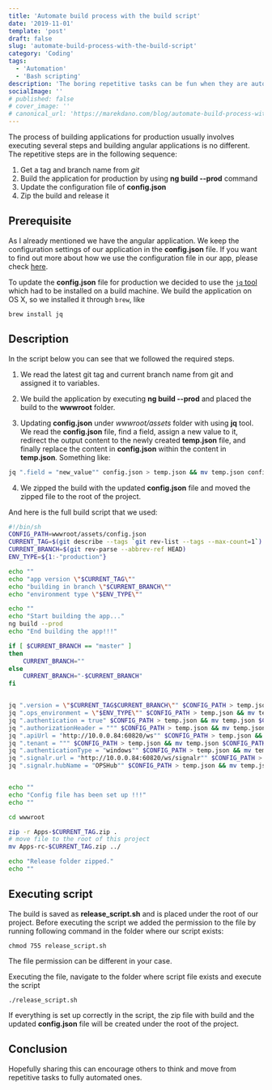 ```yaml
---
title: 'Automate build process with the build script'
date: '2019-11-01'
template: 'post'
draft: false
slug: 'automate-build-process-with-the-build-script'
category: 'Coding'
tags:
  - 'Automation'
  - 'Bash scripting'
description: 'The boring repetitive tasks can be fun when they are automated. Check how we automated our build process'
socialImage: ''
# published: false
# cover_image: ''
# canonical_url: 'https://marekdano.com/blog/automate-build-process-with-the-build-script/'
---
```


The process of building applications for production usually involves executing several steps and building angular applications is no different. The repetitive steps are in the following sequence:

1.  Get a tag and branch name from _git_
2.  Build the application for production by using **ng build --prod** command
3.  Update the configuration file of **config.json**
4.  Zip the build and release it

## Prerequisite

As I already mentioned we have the angular application. We keep the configuration settings of our application in the **config.json** file. If you want to find out more about how we use the configuration file in our app, please check [here](https://marekdano.com/blog/one-configuration-for-multiple-servers/).

To update the **config.json** file for production we decided to use the [`jq` tool](https://stedolan.github.io/jq/) which had to be installed on a build machine. We build the application on OS X, so we installed it through `brew`, like

```
brew install jq
```

## Description

In the script below you can see that we followed the required steps.

1.  We read the latest git tag and current branch name from git and assigned it to variables.

2.  We build the application by executing **ng build --prod** and placed the build to the **wwwroot** folder.

3.  Updating **config.json** under _wwwroot/assets_ folder with using **jq** tool. We read the **config.json** file, find a field, assign a new value to it, redirect the output content to the newly created **temp.json** file, and finally replace the content in **config.json** within the content in **temp.json**. Something like:

```bash
jq ".field = "new_value"" config.json > temp.json && mv temp.json config.json
```

4.  We zipped the build with the updated **config.json** file and moved the zipped file to the root of the project.

And here is the full build script that we used:

```bash
#!/bin/sh
CONFIG_PATH=wwwroot/assets/config.json
CURRENT_TAG=$(git describe --tags `git rev-list --tags --max-count=1`) # the latest tag
CURRENT_BRANCH=$(git rev-parse --abbrev-ref HEAD)
ENV_TYPE=${1:-"production"}

echo ""
echo "app version \"$CURRENT_TAG\""
echo "building in branch \"$CURRENT_BRANCH\""
echo "environment type \"$ENV_TYPE\""

echo ""
echo "Start building the app..."
ng build --prod
echo "End building the app!!!"

if [ $CURRENT_BRANCH == "master" ]
then
    CURRENT_BRANCH=""
else
    CURRENT_BRANCH="-$CURRENT_BRANCH"
fi


jq ".version = \"$CURRENT_TAG$CURRENT_BRANCH\"" $CONFIG_PATH > temp.json && mv temp.json $CONFIG_PATH
jq ".ops_environment = \"$ENV_TYPE\"" $CONFIG_PATH > temp.json && mv temp.json $CONFIG_PATH
jq ".authentication = true" $CONFIG_PATH > temp.json && mv temp.json $CONFIG_PATH
jq ".authorizationHeader = """ $CONFIG_PATH > temp.json && mv temp.json $CONFIG_PATH
jq ".apiUrl = "http://10.0.0.84:60820/ws"" $CONFIG_PATH > temp.json && mv temp.json $CONFIG_PATH
jq ".tenant = """ $CONFIG_PATH > temp.json && mv temp.json $CONFIG_PATH
jq ".authenticationType = "windows"" $CONFIG_PATH > temp.json && mv temp.json $CONFIG_PATH
jq ".signalr.url = "http://10.0.0.84:60820/ws/signalr"" $CONFIG_PATH > temp.json && mv temp.json $CONFIG_PATH
jq ".signalr.hubName = "OPSHub"" $CONFIG_PATH > temp.json && mv temp.json $CONFIG_PATH


echo ""
echo "Config file has been set up !!!"
echo ""

cd wwwroot

zip -r Apps-$CURRENT_TAG.zip .
# move file to the root of this project
mv Apps-rc-$CURRENT_TAG.zip ../

echo "Release folder zipped."
echo ""

```

## Executing script

The build is saved as **release_script.sh** and is placed under the root of our project. Before executing the script we added the permission to the file by running following command in the folder where our script exists:

```
chmod 755 release_script.sh
```

The file permission can be different in your case.

Executing the file, navigate to the folder where script file exists and execute the script

```
./release_script.sh
```

If everything is set up correctly in the script, the zip file with build and the updated **config.json** file will be created under the root of the project.

## Conclusion

Hopefully sharing this can encourage others to think and move from repetitive tasks to fully automated ones.
